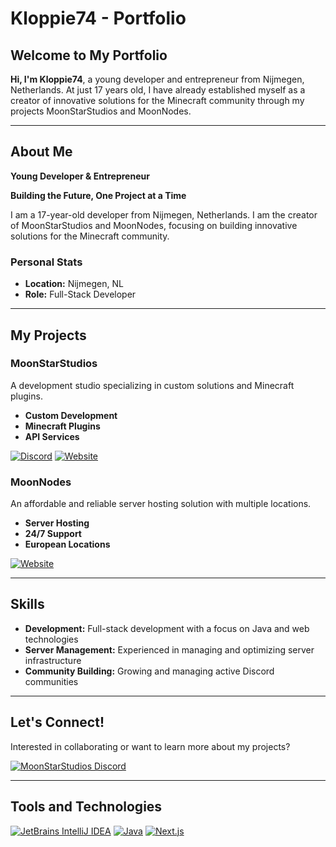 # Kloppie74 - Portfolio

## Welcome to My Portfolio

**Hi, I'm Kloppie74**, a young developer and entrepreneur from Nijmegen, Netherlands. At just 17 years old, I have already established myself as a creator of innovative solutions for the Minecraft community through my projects MoonStarStudios and MoonNodes.

---

## About Me

**Young Developer & Entrepreneur**

**Building the Future, One Project at a Time**

I am a 17-year-old developer from Nijmegen, Netherlands. I am the creator of MoonStarStudios and MoonNodes, focusing on building innovative solutions for the Minecraft community.

### Personal Stats
- **Location:** Nijmegen, NL
- **Role:** Full-Stack Developer

---

## My Projects

### MoonStarStudios
A development studio specializing in custom solutions and Minecraft plugins.

- **Custom Development**
- **Minecraft Plugins**
- **API Services**

[![Discord](https://img.shields.io/badge/Discord-7289DA?style=for-the-badge&logo=discord&logoColor=white)](https://discord.gg/Ya6NwdEMd6)
[![Website](https://img.shields.io/badge/Website-1DA1F2?style=for-the-badge&logo=google-chrome&logoColor=white)](https://moonstarstudios.xyz)

### MoonNodes
An affordable and reliable server hosting solution with multiple locations.

- **Server Hosting**
- **24/7 Support**
- **European Locations**

[![Website](https://img.shields.io/badge/Website-1DA1F2?style=for-the-badge&logo=google-chrome&logoColor=white)](https://moonnodes.xyz)

---

## Skills
- **Development:** Full-stack development with a focus on Java and web technologies
- **Server Management:** Experienced in managing and optimizing server infrastructure
- **Community Building:** Growing and managing active Discord communities

---

## Let's Connect!

Interested in collaborating or want to learn more about my projects?

[![MoonStarStudios Discord](https://img.shields.io/badge/Discord-7289DA?style=for-the-badge&logo=discord&logoColor=white)](https://discord.gg/Ya6NwdEMd6)

---

## Tools and Technologies

[![JetBrains IntelliJ IDEA](https://img.icons8.com/color/48/000000/intellij-idea.png)](https://www.jetbrains.com/idea/)
[![Java](https://img.icons8.com/color/48/000000/java-coffee-cup-logo.png)](https://www.java.com/)
[![Next.js](https://img.icons8.com/color/48/000000/nextjs.png)](https://nextjs.org/)
